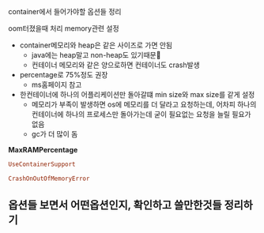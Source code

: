 container에서 들어가야할 옵션들 정리

oom터졌을때 처리
memory관련 설정
- container메모리와 heap은 같은 사이즈로 가면 안됨
	- java에는 heap말고 non-heap도 있기때문
	- 컨테이너 메모리와 같은 양으로하면 컨테이너도 crash발생
- percentage로 75%정도 권장
	- ms홈페이지 참고
- 한컨테이너에 하나의 어플리케이션만 돌아갈떄 min size와 max size를 같게 설정
	- 메모리가 부족이 발생하면 os에 메모리를 더 달라고 요청하는데, 어차피 하나의 컨테이너에 하나의 프로세스만 돌아가는데 굳이 필요없는 요청을 늘릴 필요가없음
	- gc가 더 많이 돔

**MaxRAMPercentage**
```ruby
UseContainerSupport
```

```ruby
CrashOnOutOfMemoryError
```


## 옵션들 보면서 어떤옵션인지, 확인하고 쓸만한것들 정리하기
